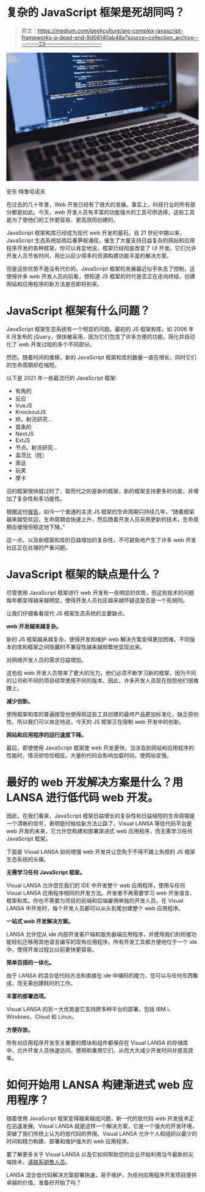 # 复杂的 JavaScript 框架是死胡同吗？

> 原文：<https://medium.com/geekculture/are-complex-javascript-frameworks-a-dead-end-9d08140ab48a?source=collection_archive---------23----------------------->

![](img/eb179d6096b502dfe369f6f7a818aa75.png)

安东·特鲁哈诺夫

在过去的几十年里，Web 开发已经有了很大的发展。事实上，科技行业的所有部分都是如此。今天，web 开发人员有丰富的功能强大的工具可供选择，这些工具是为了使他们的工作更容易、更高效而创建的。

JavaScript 框架和库已经成为现代 web 开发的基石。自 21 世纪中期以来，JavaScript 生态系统如雨后春笋般涌现，催生了大量支持日益复杂的网站和应用程序开发的各种框架。你可以肯定地说，框架已经彻底改变了 UI 开发。它们允许开发人员节省时间，用比以前少得多的资源构建功能丰富的解决方案。

但是这些优势不是没有代价的。JavaScript 框架的发展最近似乎失去了控制，这使得许多 web 开发人员向前看，想知道 JS 框架的时代是否正在走向终结，创建网站和应用程序的新方法是否即将到来。

# JavaScript 框架有什么问题？

JavaScript 框架生态系统有一个明显的问题。最初的 JS 框架和库，如 2006 年 8 月发布的 jQuery，很快被采用，因为它们包含了许多方便的功能，简化并自动化了 web 开发过程的多个不同部分。

然而，随着时间的推移，新的 JavaScript 框架和库的数量一直在增长，同时它们的生命周期却在缩短。

以下是 2021 年一些最流行的 JavaScript 框架:

*   有角的
*   反应
*   VueJS
*   KnockoutJS
*   烬。射流研究…
*   苗条的
*   NextJS
*   ExtJS
*   节点。射流研究…
*   盖茨比（姓）
*   表达
*   玩笑
*   摩卡

旧的框架很快就过时了，取而代之的是新的框架，新的框架支持更多的功能，并增加了复杂性和多功能性。

根据这份[报告](https://stackoverflow.blog/2018/01/11/brutal-lifecycle-javascript-frameworks/)，如今一个普通的主流 JS 框架的生命周期只持续几年，“随着框架越来越受欢迎，生命周期会快速上升，然后随着开发人员采用更新的技术，生命周期会缓慢但稳定地下降。”

这一点，以及新框架和库的日益增加的复杂性，不可避免地产生了许多 web 开发社区正在处理的严重问题。

# JavaScript 框架的缺点是什么？

尽管使用 JavaScript 框架进行 web 开发有一些明显的优势，但这些技术的问题每年都变得越来越明显，使得开发人员社区越来越怀疑这是否是一个死胡同。

让我们仔细看看现代 JS 框架生态系统的主要缺点。

**web 开发越来越复杂。**

新的 JS 框架越来越复杂，使得开发和维护 web 解决方案变得更加困难。不同版本的库和框架之间隐藏的不兼容性越来越频繁地显现出来。

对网络开发人员的需求日益增加。

这也给 web 开发人员带来了更大的压力，他们必须不断学习新的框架，因为不同的公司和不同的项目经常使用不同的版本。因此，许多开发人员现在抱怨他们很难跟上。

**减少创新。**

使用框架和库的普遍接受也使得用这些工具创建的最终产品更加标准化，缺乏原创性。所以我们可以肯定地说，今天的 JS 框架正在限制 web 开发中的创新。

**网站和应用程序的运行速度下降。**

最后，即使使用 JavaScript 框架使 web 开发更快，当涉及到网站和应用程序的性能时，情况却恰恰相反。大量的代码会影响加载时间，使网站变慢。

# 最好的 web 开发解决方案是什么？用 LANSA 进行低代码 web 开发。

因此，在我们看来，JavaScript 框架日益增长的复杂性和日益缩短的生命周期是一个清晰的信号，表明是时候给新方法让路了。Visual LANSA 等低代码平台是 web 开发的未来，它允许您构建和部署渐进式 web 应用程序，而无需学习任何 JavaScript 框架。

下面是 Visual LANSA 如何增强 web 开发并让您免于不得不跟上失控的 JS 框架生态系统的头痛。

**无需学习任何 JavaScript 框架。**

Visual LANSA 允许您在我们的 IDE 中开发整个 web 应用程序，使用与任何 Visual LANSA 应用程序相同的开发方法。开发者不再需要学习 web 开发语言、框架和库。你也不需要为项目的前端和后端雇佣单独的开发人员。在 Visual LANSA 中开发时，每个开发人员都可以从头到尾创建整个 web 应用程序。

**一站式 web 开发解决方案。**

LANSA 允许您从 ide 内部开发客户端和服务器端应用程序，并使用我们的桥接功能轻松迁移用其他语言编写的现有应用程序。所有开发工具都方便地位于一个 ide 中，使得开发过程比以前更快更容易。

**简单百搭的一体化。**

由于 LANSA 的混合低代码方法和直接在 ide 中编码的能力，您可以与任何东西集成，而无需创建耗时的工作。

**丰富的部署选项。**

Visual LANSA 的另一大优势是它支持跨多种平台的部署，包括 IBM i、Windows、Cloud 和 Linux。

**方便存放。**

所有对应用程序开发至关重要的模块和组件都保存在 Visual LANSA 的存储库中，允许开发人员快速访问、使用和重用它们，从而大大减少开发时间并提高效率。

# 如何开始用 LANSA 构建渐进式 web 应用程序？

随着使用 JavaScript 框架变得越来越成问题，新一代的低代码 web 开发技术正在迅速发展。Visual LANSA 就是这样一个解决方案，它是一个强大的开发环境，突破了我们传统上认为的低代码的界限。Visual LANSA 允许个人和组织以最少的时间和精力构建、部署和维护强大的 web 应用程序。

要了解更多关于 Visual LANSA 以及它如何帮助您的企业开始利用当今最新的尖端技术，[请联系销售人员](https://lansa.com/contact-us/?utm_source=Medium&utm_medium=Leads%20Acquisition&utm_content=AreComplexJavaScriptFrameworksADeadEnd&utm_campaign=AreComplexJavaScriptFrameworksADeadEnd)。

LANSA 混合低代码解决方案部署快速，易于维护，为任何应用程序开发项目提供卓越的价值。准备好开始了吗？